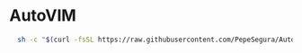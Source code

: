 # AutoVIM

```bash
  sh -c "$(curl -fsSL https://raw.githubusercontent.com/PepeSegura/AutoVIM/master/AutoVIM.sh)"
```
